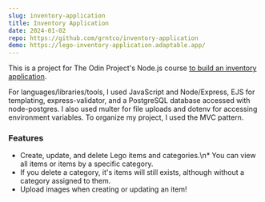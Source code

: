 ```yaml
---
slug: inventory-application
title: Inventory Application
date: 2024-01-02
repo: https://github.com/grntco/inventory-application
demo: https://lego-inventory-application.adaptable.app/
---
```


This is a project for The Odin Project's Node.js course [to build an inventory application](https://www.theodinproject.com/lessons/node-path-nodejs-inventory-application).

For languages/libraries/tools, I used JavaScript and Node/Express, EJS for templating, express-validator, and a PostgreSQL database accessed with node-postgres. I also used multer for file uploads and dotenv for accessing environment variables. To organize my project, I used the MVC pattern.

### Features
* Create, update, and delete Lego items and categories.\n* You can view all items or items by a specific category.
* If you delete a category, it's items will still exists, although without a category assigned to them.
* Upload images when creating or updating an item!